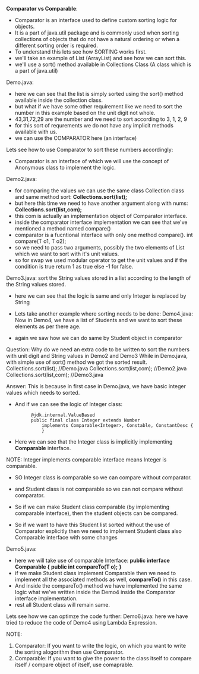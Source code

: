 __Comparator vs Comparable__: 
- Comparator is an interface used to define custom sorting logic for objects.
- It is a part of java.util package and is commonly used when sorting collections of objects that do not have a natural ordering 
    or when a different sorting order is required.
- To understand this lets see how SORTING works first.
- we'll take an example of List (ArrayList) and see how we can sort this.
- we'll use a sort() method available in Collections Class (A class which is a part of java.util)

Demo.java: 
- here we can see that the list is simply sorted using the sort() method available inside the collection class.
- but what if we have some other requirement like we need to sort the number in this example based on the unit digit not whole.
- 43,31,72,29 are the number and we need to sort according to 3, 1, 2, 9
- for this sort of requrements we do not have any implicit methods available with us.
- we can use the COMPARATOR here (an interface)

Lets see how to use Comparator to sort these numbers accordingly: 
- Comparator is an interface of which we will use the concept of Anonymous class to implement the logic.

Demo2.java: 
- for comparing the values we can use the same class Collection class and same method sort: 
    __Collections.sort(list);__
- but here this time we need to have another argument along with nums:
    __Collections.sort(list,com);__
- this com is actually an implementation object of Comparator interface.
- inside the comparator interface implementation we can see that we've mentioned a method named compare()
- comparator is a fucntional interface with only one method compare().
    int compare(T o1, T o2);
- so we need to pass two arguments, possibly the two elements of List which we want to sort with it's unit values.
- so for swap we used modular operator to get the unit values and if the condition is true return 1 as true else -1 for false.



Demo3.java: sort the String values stored in a list according to the length of the String values stored.
- here we can see that the logic is same and only Integer is replaced by String


- Lets take another example where sorting needs to be done:
Demo4.java: Now in Demo4, we have a list of Students and we want to sort these elements as per there age.
- again we saw how we can do same by Student object in comparator


Question: Why do we need an extra code to be written to sort the numbers with unit digit and String values in Demo2 and Demo3
While in Demo.java, with simple use of sort() method we got the sorted result.
    Collections.sort(list);     //Demo.java
    Collections.sort(list,com); //Demo2.java
    Collections.sort(list,com); //Demo3.java

Answer: This is because in first case in Demo.java, we have basic integer values which needs to sorted.
- And if we can see the logic of Integer class: 

            @jdk.internal.ValueBased
            public final class Integer extends Number
                implements Comparable<Integer>, Constable, ConstantDesc {
                }
- Here we can see that the Integer class is implicitly implementing __Comparable__ interface.  

NOTE: Integer implements comparable interface means Integer is comparable. 
- SO Integer class is comparable so we can compare without comparator.
- and Student class is not comparable so we can not compare without comparator.
- So if we can make Student class comparable (by implementing comparable interface), then the student objects can be compared.

- So if we want to have this Student list sorted without the use of Comparator explicitly then we need to implement Student class also Comparable interface with some changes

Demo5.java: 
- here we will take use of comparable Interface: 
            __public interface Comparable<T> {__
                __public int compareTo(T o);__
            __}__
- if we make Student class implement Comparable then we need to implement all the associated methods as well, __compareTo()__ in this case.
- And inside the compareTo() method we have implemented the same logic what we've written inside the Demo4 inside the Comparator interface implementation.
- rest all Student class will remain same.


Lets see how we can optimze the code further: 
Demo6.java: here we have tried to reduce the code of Demo4 using Lambda Expression.


NOTE: 
1. Comparator: If you want to write the logic, on which you want to write the sorting alogorithm then use Comparator.
2. Comparable: If you want to give the power to the class itself to compare itself / compare object of itself, use comaprable.

